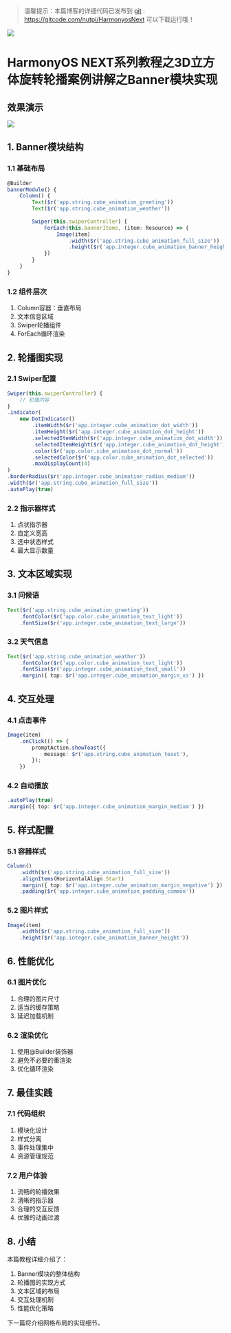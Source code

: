 > 温馨提示：本篇博客的详细代码已发布到 [git](https://gitcode.com/nutpi/HarmonyosNext) : https://gitcode.com/nutpi/HarmonyosNext 可以下载运行哦！

![](../images/img_33fe49dd.png)

# HarmonyOS NEXT系列教程之3D立方体旋转轮播案例讲解之Banner模块实现

## 效果演示

![](../images/img_bd851d39.png)

## 1. Banner模块结构

### 1.1 基础布局
```typescript
@Builder
bannerModule() {
    Column() {
        Text($r('app.string.cube_animation_greeting'))
        Text($r('app.string.cube_animation_weather'))
        
        Swiper(this.swiperController) {
            ForEach(this.bannerItems, (item: Resource) => {
                Image(item)
                    .width($r('app.string.cube_animation_full_size'))
                    .height($r('app.integer.cube_animation_banner_height'))
            })
        }
    }
}
```

### 1.2 组件层次
1. Column容器：垂直布局
2. 文本信息区域
3. Swiper轮播组件
4. ForEach循环渲染

## 2. 轮播图实现

### 2.1 Swiper配置
```typescript
Swiper(this.swiperController) {
    // 轮播内容
}
.indicator(
    new DotIndicator()
        .itemWidth($r('app.integer.cube_animation_dot_width'))
        .itemHeight($r('app.integer.cube_animation_dot_height'))
        .selectedItemWidth($r('app.integer.cube_animation_dot_width'))
        .selectedItemHeight($r('app.integer.cube_animation_dot_height'))
        .color($r('app.color.cube_animation_dot_normal'))
        .selectedColor($r('app.color.cube_animation_dot_selected'))
        .maxDisplayCount(4)
)
.borderRadius($r('app.integer.cube_animation_radius_medium'))
.width($r('app.string.cube_animation_full_size'))
.autoPlay(true)
```

### 2.2 指示器样式
1. 点状指示器
2. 自定义宽高
3. 选中状态样式
4. 最大显示数量

## 3. 文本区域实现

### 3.1 问候语
```typescript
Text($r('app.string.cube_animation_greeting'))
    .fontColor($r('app.color.cube_animation_text_light'))
    .fontSize($r('app.integer.cube_animation_text_large'))
```

### 3.2 天气信息
```typescript
Text($r('app.string.cube_animation_weather'))
    .fontColor($r('app.color.cube_animation_text_light'))
    .fontSize($r('app.integer.cube_animation_text_small'))
    .margin({ top: $r('app.integer.cube_animation_margin_xs') })
```

## 4. 交互处理

### 4.1 点击事件
```typescript
Image(item)
    .onClick(() => {
        promptAction.showToast({
            message: $r('app.string.cube_animation_toast'),
        });
    })
```

### 4.2 自动播放
```typescript
.autoPlay(true)
.margin({ top: $r('app.integer.cube_animation_margin_medium') })
```

## 5. 样式配置

### 5.1 容器样式
```typescript
Column()
    .width($r('app.string.cube_animation_full_size'))
    .alignItems(HorizontalAlign.Start)
    .margin({ top: $r('app.integer.cube_animation_margin_negative') })
    .padding($r('app.integer.cube_animation_padding_common'))
```

### 5.2 图片样式
```typescript
Image(item)
    .width($r('app.string.cube_animation_full_size'))
    .height($r('app.integer.cube_animation_banner_height'))
```

## 6. 性能优化

### 6.1 图片优化
1. 合理的图片尺寸
2. 适当的缓存策略
3. 延迟加载机制

### 6.2 渲染优化
1. 使用@Builder装饰器
2. 避免不必要的重渲染
3. 优化循环渲染

## 7. 最佳实践

### 7.1 代码组织
1. 模块化设计
2. 样式分离
3. 事件处理集中
4. 资源管理规范

### 7.2 用户体验
1. 流畅的轮播效果
2. 清晰的指示器
3. 合理的交互反馈
4. 优雅的动画过渡

## 8. 小结

本篇教程详细介绍了：
1. Banner模块的整体结构
2. 轮播图的实现方式
3. 文本区域的布局
4. 交互处理机制
5. 性能优化策略

下一篇将介绍网格布局的实现细节。
